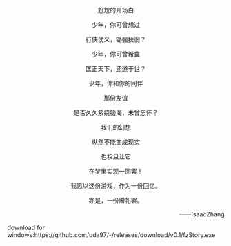 
<p align = "center">尬尬的开场白</p>


<p align = "center">少年，你可曾想过</p>

<p align = "center">行侠仗义，锄强扶弱？</p>

<p align = "center">少年，你可曾希冀</p>

<p align = "center">匡正天下，还道于世？</p>

<p align = "center">少年，你和你的同伴</p>

<p align = "center">那份友谊</p>

<p align = "center">是否久久萦绕脑海，未曾忘怀？</p>

<p align = "center">我们的幻想</p>

<p align = "center">纵然不能变成现实</p>

<p align = "center">也权且让它</p>

<p align = "center">在梦里实现一回罢！</p>

<p align = "center">我愿以这份游戏，作为一份回忆。</p>

<p align = "center">亦是，一份赠礼罢。</p>


<p align = "right">——IsaacZhang</p>

<p>download for windows:https://github.com/uda97/-/releases/download/v0.1/fzStory.exe</p>
